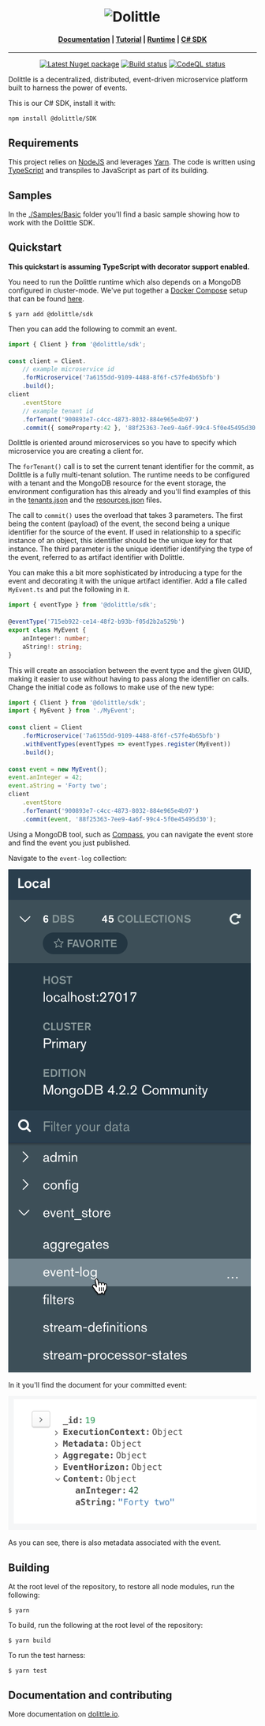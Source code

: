 <h1 align="center"><img src="https://raw.githubusercontent.com/dolittle/Runtime/master/Documentation/dolittle_negativ_horisontal_RGB.svg" alt="Dolittle"></h1>

<h4 align="center">
    <a href="https:/dolittle.io">Documentation</a> |
    <a href="https://dolittle.io/docs/tutorials/getting_started/">Tutorial</a> |
    <a href="https:/github.com/dolittle/Runtime">Runtime</a> |
    <a href="https:/github.com/dolittle/DotNet.SDK">C# SDK</a>
</h4>

---

<p align="center">
    <a href="https://www.npmjs.com/package/@dolittle/sdk"><img src="https://img.shields.io/npm/v/@dolittle/sdk?logo=npm" alt="Latest Nuget package"></a>
    <a href="https://github.com/dolittle/JavaScript.SDK/actions?query=workflow%3A%22TypeScript+Library+CI%2FCD%22"><img src="https://github.com/dolittle/JavaScript.SDK/workflows/TypeScript%20Library%20CI%2FCD/badge.svg" alt="Build status"></a>
    <a href="https://github.com/dolittle/JavaScript.SDK/actions?query=workflow%3ACodeQL"><img src="https://github.com/dolittle/JavaScript.SDK/workflows/CodeQL/badge.svg" alt="CodeQL status"></a>
</p>

Dolittle is a decentralized, distributed, event-driven microservice platform built to harness the power of events.

This is our C# SDK, install it with:
```shell
npm install @dolittle/SDK 
```

## Requirements

This project relies on [NodeJS](https://nodejs.org/en/) and leverages [Yarn](http://yarnpkg.com/).
The code is written using [TypeScript](http://www.typescriptlang.org) and transpiles
to JavaScript as part of its building.

## Samples

In the [./Samples/Basic](./Samples/Basic) folder you'll find a basic sample showing how to work with the Dolittle SDK.

## Quickstart

**This quickstart is assuming TypeScript with decorator support enabled.**

You need to run the Dolittle runtime which also depends on a MongoDB configured in cluster-mode.
We've put together a [Docker Compose](https://docs.docker.com/compose/) setup that can be found [here](./Samples/Environments).

```shell
$ yarn add @dolittle/sdk
```

Then you can add the following to commit an event.

```typescript
import { Client } from '@dolittle/sdk';

const client = Client.
    // example microservice id
    .forMicroservice('7a6155dd-9109-4488-8f6f-c57fe4b65bfb')
    .build();
client
    .eventStore
    // example tenant id
    .forTenant('900893e7-c4cc-4873-8032-884e965e4b97')
    .commit({ someProperty:42 }, '88f25363-7ee9-4a6f-99c4-5f0e45495d30', '715eb922-ce14-48f2-b93b-f05d2b2a529b');
```

Dolittle is oriented around microservices so you have to specify which microservice you are creating a client for.

The `forTenant()` call is to set the current tenant identifier for the commit, as Dolittle is a fully multi-tenant solution.
The runtime needs to be configured with a tenant and the MongoDB resource for the event storage, the environment configuration
has this already and you'll find examples of this in the [tenants.json](./Samples/Environments/tenants.json) and
the [resources.json](./Samples/Environments/resources.json) files.

The call to `commit()` uses the overload that takes 3 parameters. The first being the content (payload) of the event,
the second being a unique identifier for the source of the event. If used in relationship to a specific instance of an
object, this identifier should be the unique key for that instance. The third parameter is the unique identifier
identifying the type of the event, referred to as artifact identifier with Dolittle.

You can make this a bit more sophisticated by introducing a type for the event and decorating it with the
unique artifact identifier. Add a file called `MyEvent.ts` and put the following in it.

```typescript
import { eventType } from '@dolittle/sdk';

@eventType('715eb922-ce14-48f2-b93b-f05d2b2a529b')
export class MyEvent {
    anInteger!: number;
    aString!: string;
}
```

This will create an association between the event type and the given GUID, making it easier to use without having
to pass along the identifier on calls. Change the initial code as follows to make use of the new type:

```typescript
import { Client } from '@dolittle/sdk';
import { MyEvent } from './MyEvent';

const client = Client
    .forMicroservice('7a6155dd-9109-4488-8f6f-c57fe4b65bfb')
    .withEventTypes(eventTypes => eventTypes.register(MyEvent))
    .build();

const event = new MyEvent();
event.anInteger = 42;
event.aString = 'Forty two';
client
    .eventStore
    .forTenant('900893e7-c4cc-4873-8032-884e965e4b97')
    .commit(event, '88f25363-7ee9-4a6f-99c4-5f0e45495d30');
```

Using a MongoDB tool, such as [Compass](https://www.mongodb.com/products/compass), you can navigate the event store
and find the event you just published.

Navigate to the `event-log` collection:

![](./Images/eventlog.png)

In it you'll find the document for your committed event:

![](./Images/event.png)

As you can see, there is also metadata associated with the event.

## Building

At the root level of the repository, to restore all node modules, run the following:

```shell
$ yarn
```

To build, run the following at the root level of the repository:

```shell
$ yarn build
```

To run the test harness:

```shell
$ yarn test
```

## Documentation and contributing
More documentation on [dolittle.io](https://dolittle.io/).
